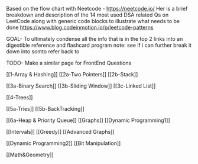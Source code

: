 Based on the flow chart with Neetcode - https://neetcode.io/
Her is a brief breakdown and description of the 14 most used DSA related Qs on LeetCode along with generic code blocks to illustrate what needs to be done
https://www.blog.codeinmotion.io/p/leetcode-patterns

GOAL- To ultimately condense all the info that is in the top 2 links into an digestible reference and flashcard program
note: see if i can further break it down into somto refer back to

TODO- Make a similar page for FrontEnd Questions

[[1-Array & Hashing]]
[[2a-Two Pointers]]
[[2b-Stack]]

[[3a-Binary Search]]
[[3b-Sliding Window]]
[[3c-Linked List]]

[[4-Trees]]

[[5a-Tries]]
[[5b-BackTracking]]

[[6a-Heap & Priority Queue]]
[[Graphs]]
[[Dynamic Programming1]]

[[Intervals]]
[[Greedy]]
[[Advanced Graphs]]

[[Dynamic Programming2]]
[[Bit Manipulation]]

[[Math&Geometry]]